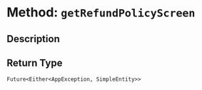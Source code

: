 # Method: `getRefundPolicyScreen`

## Description



## Return Type
`Future<Either<AppException, SimpleEntity>>`


